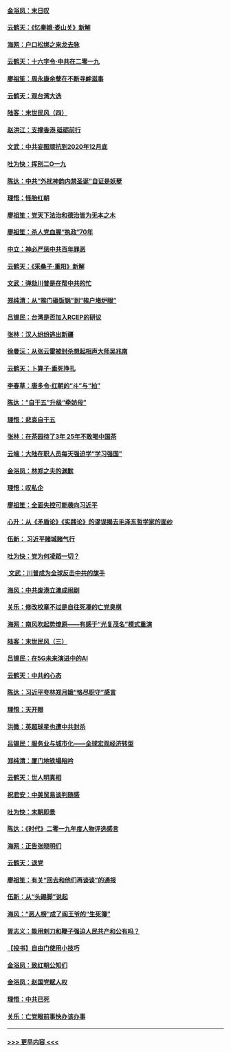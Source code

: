 #### [金浴凤：末日叹](../pages/nsc993/n11752359.md?t=12291611) 
#### [云鹤天：《忆秦娥‧娄山关》新解](../pages/nsc993/n11752348.md?t=12291611) 
#### [海网：户口松绑之来龙去脉](../pages/nsc993/n11752328.md?t=12291611) 
#### [云鹤天：十六字令‧中共在二零一九](../pages/nsc993/n11752305.md?t=12291611) 
#### [廖祖笙：周永康余孽在不断寻衅滋事](../pages/nsc993/n11751013.md?t=12291611) 
#### [云鹤天：观台湾大选](../pages/nsc993/n11751007.md?t=12291611) 
#### [陆客：末世民风（四）](../pages/nsc993/n11749203.md?t=12291611) 
#### [赵洪江：支撑香港 砥砺前行](../pages/nsc993/n11748482.md?t=12291611) 
#### [文武：中共妄图顽抗到2020年12月底](../pages/nsc993/n11748446.md?t=12291611) 
#### [吐为快：挥别二O一九](../pages/nsc993/n11748411.md?t=12291611) 
#### [陈达：中共“外扰神韵内禁圣诞”自证是妖孽](../pages/nsc993/n11748226.md?t=12291611) 
#### [理悟：怪胎红朝](../pages/nsc993/n11748206.md?t=12291611) 
#### [廖祖笙：党天下法治和德治皆为无本之木](../pages/nsc993/n11748135.md?t=12291611) 
#### [廖祖笙：杀人党血腥“执政”70年](../pages/nsc993/n11745144.md?t=12291611) 
#### [中立：神必严惩中共百年罪恶](../pages/nsc993/n11744970.md?t=12291611) 
#### [云鹤天：《采桑子‧重阳》新解](../pages/nsc993/n11744948.md?t=12291611) 
#### [文武：弹劾川普是在帮中共的忙](../pages/nsc993/n11744758.md?t=12291611) 
#### [郑纯清：从“挨门砸饭锅”到“挨户堵炉眼”](../pages/nsc993/n11744745.md?t=12291611) 
#### [吕锡民：台湾是否加入RCEP的研议](../pages/nsc993/n11744701.md?t=12291611) 
#### [张林：汉人纷纷逃出新疆](../pages/nsc993/n11743530.md?t=12291611) 
#### [徐曼沅：从张云雷被封杀想起相声大师吴兆南](../pages/nsc993/n11741816.md?t=12291611) 
#### [云鹤天：卜算子‧垂死挣扎](../pages/nsc993/n11739956.md?t=12291611) 
#### [李春草：唐多令‧红朝的“斗”与“拍”](../pages/nsc993/n11739830.md?t=12291611) 
#### [陈达：“自干五”升级“牵妨母”](../pages/nsc993/n11739724.md?t=12291611) 
#### [理悟：悲哀自干五](../pages/nsc993/n11739547.md?t=12291611) 
#### [张林：在茶园待了3年 25年不敢喝中国茶](../pages/nsc993/n11739240.md?t=12291611) 
#### [云端：大陆在职人员每天强迫学“学习强国”](../pages/nsc993/n11738735.md?t=12291611) 
#### [金浴凤：林郑之夫的渊默](../pages/nsc993/n11737735.md?t=12291611) 
#### [理悟：叹私企](../pages/nsc993/n11737715.md?t=12291611) 
#### [廖祖笙：全面失控可能袭向习近平](../pages/nsc993/n11737704.md?t=12291611) 
#### [心升：从《矛盾论》《实践论》的谬误揭去毛泽东哲学家的面纱](../pages/nsc993/n11736962.md?t=12291611) 
#### [伍新： 习近平赌城赌气行](../pages/nsc993/n11736929.md?t=12291611) 
#### [吐为快：党为何凌蹈一切？](../pages/nsc993/n11736915.md?t=12291611) 
#### [ 文武：川普成为全球反击中共的旗手](../pages/nsc993/n11736882.md?t=12291611) 
#### [海风：中共废港立澳成闹剧](../pages/nsc993/n11735857.md?t=12291611) 
#### [关乐：修改校章不过是自往死凑的亡党臭棋](../pages/nsc993/n11735097.md?t=12291611) 
#### [海网：南风吹起势燎原——有感于“光复茂名”模式重演](../pages/nsc993/n11732308.md?t=12291611) 
#### [陆客：末世民风（三）](../pages/nsc993/n11732211.md?t=12291611) 
#### [吕锡民：在5G未来演进中的AI](../pages/nsc993/n11730010.md?t=12291611) 
#### [云鹤天：中共的心态](../pages/nsc993/n11729906.md?t=12291611) 
#### [陈达：习近平夸林郑月娥“恪尽职守”感言](../pages/nsc993/n11729881.md?t=12291611) 
#### [理悟：天开眼](../pages/nsc993/n11729699.md?t=12291611) 
#### [洪微：英超球星也遭中共封杀](../pages/nsc993/n11727243.md?t=12291611) 
#### [吕锡民：服务业与城市化——全球宏观经济转型](../pages/nsc993/n11725845.md?t=12291611) 
#### [郑纯清：厦门地铁塌陷吟](../pages/nsc993/n11725813.md?t=12291611) 
#### [云鹤天：世人明真相](../pages/nsc993/n11725621.md?t=12291611) 
#### [祝君安：中美贸易谈判随感](../pages/nsc993/n11725609.md?t=12291611) 
#### [吐为快：末朝即景](../pages/nsc993/n11723365.md?t=12291611) 
#### [陈达：《时代》二零一九年度人物评选感言](../pages/nsc993/n11723337.md?t=12291611) 
#### [海网：正告张晓明们](../pages/nsc993/n11723228.md?t=12291611) 
#### [云鹤天：退党](../pages/nsc993/n11723056.md?t=12291611) 
#### [廖祖笙：有关“回去和他们再谈谈”的通报](../pages/nsc993/n11722442.md?t=12291611) 
#### [伍新：从“头踢脚”说起](../pages/nsc993/n11722429.md?t=12291611) 
#### [海风：“恶人榜”成了阎王爷的“生死簿”](../pages/nsc993/n11722272.md?t=12291611) 
#### [胥志义：能用剌刀和鞭子强迫人民共产和公有吗？](../pages/nsc993/n11720569.md?t=12291611) 
#### [【投书】自由门使用小技巧](../pages/nsc993/n11720180.md?t=12291611) 
#### [金浴凤：致红朝公知们](../pages/nsc993/n11720563.md?t=12291611) 
#### [金浴凤：赵国党赋人权](../pages/nsc993/n11720533.md?t=12291611) 
#### [理悟：中共已死](../pages/nsc993/n11720233.md?t=12291611) 
#### [关乐：亡党眼前事快办该办事](../pages/nsc993/n11719160.md?t=12291611) 

----
#### [ >>> 更早内容 <<< ](../indexes/nsc993-earlier.md)
